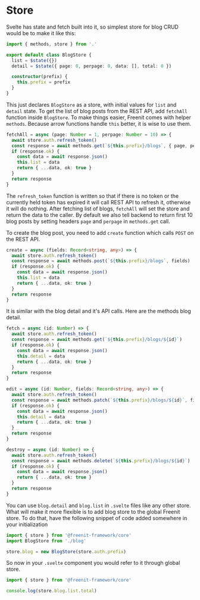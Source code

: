 # Store

Svelte has state and fetch built into it, so simplest store for blog CRUD would
be to make it like this:

```ts
import { methods, store } from '.'

export default class BlogStore {
  list = $state({})
  detail = $state({ page: 0, perpage: 0, data: [], total: 0 })

  constructor(prefix) {
    this.prefix = prefix
  }
}

```
This just declares `BlogStore` as a store, with initial values for
`list` and `detail` state. To get the list of blog posts from the
REST API, add `fetchAll` function inside `BlogStore`. To make things
easier, Freenit comes with helper `methods`. Because arrow functions
handle `this` better, it is wise to use them.

```ts
fetchAll = async (page: Number = 1, perpage: Number = 10) => {
  await store.auth.refresh_token()
  const response = await methods.get(`${this.prefix}/blogs`, { page, perpage })
  if (response.ok) {
    const data = await response.json()
    this.list = data
    return { ...data, ok: true }
  }
  return response
}

```
The `refresh_token` function is written so that if there is no token or the currently
held token has expired it will call REST API to refresh it, otherwise it will do nothing.
After fetching list of blogs, `fetchAll` will set the store and return the data to the
caller. By default we also tell backend to return first 10 blog posts by setting headers
`page` and `perpage` in `methods.get` call.

To create the blog post, you need to add `create` function which calls
`POST` on the REST API.

```ts
create = async (fields: Record<string, any>) => {
  await store.auth.refresh_token()
  const response = await methods.post(`${this.prefix}/blogs`, fields)
  if (response.ok) {
    const data = await response.json()
    this.list = data
    return { ...data, ok: true }
  }
  return response
}
```

It is similar with the blog detail and it's API calls. Here are the methods
blog detail.
```ts
fetch = async (id: Number) => {
  await store.auth.refresh_token()
  const response = await methods.get(`${this.prefix}/blogs/${id}`)
  if (response.ok) {
    const data = await response.json()
    this.detail = data
    return { ...data, ok: true }
  }
  return response
}

edit = async (id: Number, fields: Record<string, any>) => {
  await store.auth.refresh_token()
  const response = await methods.patch(`${this.prefix}/blogs/${id}`, fields)
  if (response.ok) {
    const data = await response.json()
    this.detail = data
    return { ...data, ok: true }
  }
  return response
}

destroy = async (id: Number) => {
  await store.auth.refresh_token()
  const response = await methods.delete(`${this.prefix}/blogs/${id}`)
  if (response.ok) {
    const data = await response.json()
    return { ...data, ok: true }
  }
  return response
}
```

You can use `blog.detail` and `blog.list` in `.svelte` files like any other
store. What will make it more flexible is to add blog store to the global Freenit
store. To do that, have the following snippet of code added somewhere in your initialization

```ts
import { store } from '@freenit-framework/core'
import BlogStore from './blog'

store.blog = new BlogStore(store.auth.prefix)
```

So now in your `.svelte` component you would refer to it through global store.
```ts
import { store } from '@freenit-framework/core'

console.log(store.blog.list.total)
```
